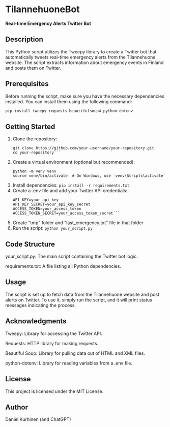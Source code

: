 # TilannehuoneBot

**Real-time Emergency Alerts Twitter Bot**

## Description

This Python script utilizes the Tweepy library to create a Twitter bot that automatically tweets real-time emergency alerts from the Tilannehuone website. The script extracts information about emergency events in Finland and posts them on Twitter.

## Prerequisites

Before running the script, make sure you have the necessary dependencies installed. You can install them using the following command:

```bash
pip install tweepy requests beautifulsoup4 python-dotenv
```

## Getting Started

1. Clone the repository:
   ```
   git clone https://github.com/your-username/your-repository.git
   cd your-repository```
2. Create a virtual environment (optional but recommended):
   ```
   python -m venv venv
   source venv/bin/activate  # On Windows, use `venv\Scripts\activate`
   ```
3. Install dependencies:
   ```pip install -r requirements.txt```
4. Create a .env file and add your Twitter API credentials:
   ```
   API_KEY=your_api_key
   API_KEY_SECRET=your_api_key_secret
   ACCESS_TOKEN=your_access_token
   ACCESS_TOKEN_SECRET=your_access_token_secret```
5. Create "tmp" folder and "last_emergency.txt" file in that folder
6. Run the script:
   ```python your_script.py```

## Code Structure

your_script.py: The main script containing the Twitter bot logic.

requirements.txt: A file listing all Python dependencies.

## Usage

The script is set up to fetch data from the Tilannehuone website and post alerts on Twitter. To use it, simply run the script, and it will print status messages indicating the process.

## Acknowledgments
Tweepy: Library for accessing the Twitter API.

Requests: HTTP library for making requests.

Beautiful Soup: Library for pulling data out of HTML and XML files.

python-dotenv: Library for reading variables from a .env file.

## License
This project is licensed under the MIT License.

## Author
Daniel Kurhinen (and ChatGPT)
